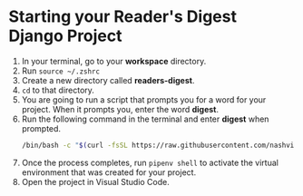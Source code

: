 # Starting your Reader's Digest Django Project

1. In your terminal, go to your **workspace** directory.
2. Run `source ~/.zshrc`
3. Create a new directory called **readers-digest**.
4. `cd` to that directory.
5. You are going to run a script that prompts you for a word for your project. When it prompts you, enter the word **digest**.
6. Run the following command in the terminal and enter **digest** when prompted.
   ```sh
   /bin/bash -c "$(curl -fsSL https://raw.githubusercontent.com/nashville-software-school/course-bash-scripts/main/python/django-setup.sh)"
   ```
7. Once the process completes, run `pipenv shell` to activate the virtual environment that was created for your project.
8. Open the project in Visual Studio Code.

